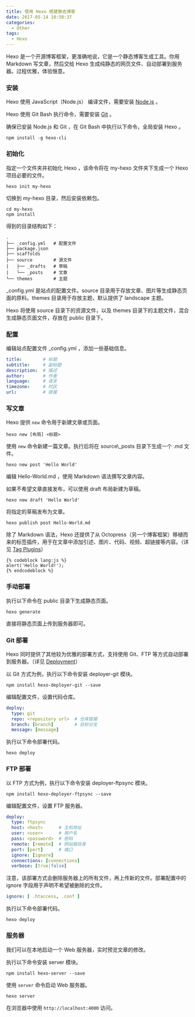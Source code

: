 ```yaml
---
title: 使用 Hexo 搭建静态博客
date: 2017-05-14 10:50:37
categories:
  - Other
tags:
  - Hexo
---
```


Hexo 是一个开源博客框架，更准确地说，它是一个静态博客生成工具。你用 Markdown 写文章，然后交给 Hexo 生成纯静态的网页文件、自动部署到服务器。过程优雅，体验惬意。

<!-- more -->

### 安装

Hexo 使用 JavaScript（Node.js） 编译文件，需要安装 [Node.js](https://nodejs.org/) 。

Hexo 使用 Git Bash 执行命令，需要安装 [Git](https://git-scm.com/) 。

确保已安装 Node.js 和 Git ，在 Git Bash 中执行以下命令，全局安装 Hexo 。

```
npm install -g hexo-cli
```

### 初始化

指定一个文件夹并初始化 Hexo ，该命令将在 my-hexo 文件夹下生成一个 Hexo 项目必要的文件。

```
hexo init my-hexo
```

切换到 my-hexo 目录，然后安装依赖包。

```
cd my-hexo
npm install
```

得到的目录结构如下：

```
.
├── _config.yml   # 配置文件
├── package.json
├── scaffolds
├── source        # 源文件
|   ├── _drafts   # 草稿
|   └── _posts    # 文章
└── themes        # 主题
```
_config.yml 是站点的配置文件。source 目录用于存放文章、图片等生成静态页面的原料。themes 目录用于存放主题，默认提供了 landscape 主题。

Hexo 将使用 source 目录下的资源文件，以及 themes 目录下的主题文件，混合生成静态页面文件，存放在 public 目录下。

### 配置

编辑站点配置文件 _config.yml ，添加一些基础信息。

``` yaml
title:        # 标题
subtitle:     # 副标题
description:  # 描述
author:       # 作者
language:     # 语言
timezone:     # 时区
url:          # 链接
```

### 写文章

Hexo 提供 `new` 命令用于新建文章或页面。

```
hexo new [布局] <标题>
```

使用 `new` 命令新建一篇文章。执行后将在 source\\_posts 目录下生成一个 .md 文件。

```
hexo new post 'Hello World'
```

编辑 Hello-World.md ，使用 Markdown 语法撰写文章内容。

如果不希望文章直接发布，可以使用 draft 布局新建为草稿。

```
hexo new draft 'Hello World'
```
将指定的草稿发布为文章。

```
hexo publish post Hello-World.md
```

除了 Markdown 语法，Hexo 还提供了从 Octopress（另一个博客框架）移植而来的标签插件，用于在文章中添加引述、图片、代码、视频、超链接等内容。（详见 [Tag Plugins](https://hexo.io/docs/tag-plugins.html)）

```
{% codeblock lang:js %}
alert('Hello World!');
{% endcodeblock %}
```

### 手动部署

执行以下命令在 public 目录下生成静态页面。

```
hexo generate
```

直接将静态页面上传到服务器即可。

### Git 部署

Hexo 同时提供了其他较为优雅的部署方式，支持使用 Git、FTP 等方式自动部署到服务器。（详见 [Deployment](https://hexo.io/docs/deployment.html)）

以 Git 方式为例，执行以下命令安装 deployer-git 模块。

```
npm install hexo-deployer-git --save
```

编辑配置文件，设置代码仓库。

``` yaml
deploy:
  type: git
  repo: <repository url>  # 仓库链接
  branch: [branch]        # 目标分支
  message: [message]
```

执行以下命令部署代码。

```
hexo deploy
```

### FTP 部署

以 FTP 方式为例，执行以下命令安装 deployer-ftpsync 模块。

```
npm install hexo-deployer-ftpsync --save
```

编辑配置文件，设置 FTP 服务器。

``` yaml
deploy:
  type: ftpsync
  host: <host>      # 主机地址
  user: <user>      # 用户名
  pass: <password>  # 密码
  remote: [remote]  # 网站根目录
  port: [port]      # 端口
  ignore: [ignore]
  connections: [connections]
  verbose: [true|false]
```

注意，该部署方式会删除服务器上的所有文件，再上传新的文件。部署配置中的 ignore 字段用于声明不希望被删除的文件。

``` yaml
ignore: [ .htaccess, .conf ]
```

执行以下命令部署代码。

```
hexo deploy
```

### 服务器

我们可以在本地启动一个 Web 服务器，实时预览文章的修改。

执行以下命令安装 server 模块。

```
npm install hexo-server --save
```

使用 `server` 命令启动 Web 服务器。

```
hexo server
```

在浏览器中使用 `http://localhost:4000` 访问。